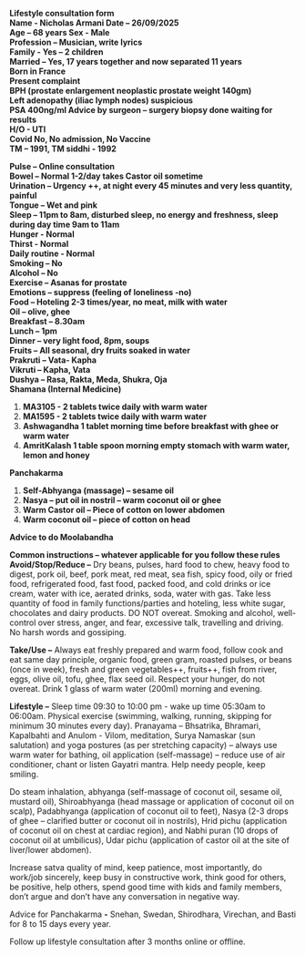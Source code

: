 **Lifestyle consultation form**  
**Name	\- Nicholas Armani					Date – 26/09/2025**  
**Age – 68 years						Sex \- Male**  
**Profession – Musician, write lyrics**  
**Family	 \- Yes – 2 children**					  
**Married – Yes, 17 years together and now separated 11 years**  
**Born in France**  
**Present complaint**  
**BPH (prostate enlargement neoplastic prostate weight 140gm)**  
**Left adenopathy (iliac lymph nodes) suspicious**   
**PSA 400ng/ml Advice by surgeon – surgery biopsy done waiting for results**  
**H/O \- UTI**  
**Covid No, No admission, No Vaccine**  
**TM – 1991, TM siddhi \- 1992**

**Pulse – Online consultation**			  
**Bowel – Normal 1-2/day takes Castor oil sometime**  
**Urination – Urgency \++, at night every 45 minutes and very less quantity, painful**	  
**Tongue – Wet and pink**  
**Sleep – 11pm to 8am, disturbed sleep, no energy and freshness, sleep during day time 9am to 11am**  
**Hunger \- Normal**  
**Thirst \- Normal**					  
**Daily routine \- Normal**  
**Smoking – No** 					  
**Alcohol – No**   
**Exercise – Asanas for prostate**				  
**Emotions – suppress (feeling of loneliness \-no)**  
**Food – Hoteling 2-3 times/year, no meat, milk with water**			  
**Oil – olive, ghee**  
**Breakfast – 8.30am**			  
**Lunch – 1pm**   
**Dinner – very light food, 8pm, soups**  
**Fruits – All seasonal, dry fruits soaked in water**  
**Prakruti – Vata- Kapha**				  
**Vikruti – Kapha, Vata**  
**Dushya – Rasa, Rakta, Meda, Shukra, Oja**  
**Shamana (Internal Medicine)**

1. **MA3105 \- 2 tablets twice daily with warm water**  
2. **MA1595 \- 2 tablets twice daily with warm water**  
3. **Ashwagandha 1 tablet morning time before breakfast with ghee or warm water**  
4. **AmritKalash 1 table spoon morning empty stomach with warm water, lemon and honey**

**Panchakarma**

1. **Self-Abhyanga (massage) – sesame oil**  
2. **Nasya – put oil in nostril – warm coconut oil or ghee**  
3. **Warm Castor oil – Piece of cotton on lower abdomen**  
4. **Warm coconut oil – piece of cotton on head**

**Advice to do Moolabandha**

**Common instructions – whatever applicable for you follow these rules**  
**Avoid/Stop/Reduce –** Dry beans, pulses, hard food to chew, heavy food to digest, pork oil, beef, pork meat, red meat, sea fish, spicy food, oily or fried food, refrigerated food, fast food, packed food, and cold drinks or ice cream, water with ice, aerated drinks, soda, water with gas. Take less quantity of food in family functions/parties and hoteling, less white sugar, chocolates and dairy products. DO NOT overeat. Smoking and alcohol, well-control over stress, anger, and fear, excessive talk, travelling and driving. No harsh words and gossiping.

**Take/Use –** Always eat freshly prepared and warm food, follow cook and eat same day principle, organic food, green gram, roasted pulses, or beans (once in week), fresh and green vegetables++, fruits++, fish from river, eggs, olive oil, tofu, ghee, flax seed oil. Respect your hunger, do not overeat. Drink 1 glass of warm water (200ml) morning and evening.

**Lifestyle –** Sleep time 09:30 to 10:00 pm \- wake up time 05:30am to 06:00am. Physical exercise (swimming, walking, running, skipping for minimum 30 minutes every day). Pranayama – Bhsatrika, Bhramari, Kapalbahti and Anulom \- Vilom, meditation, Surya Namaskar (sun salutation) and yoga postures (as per stretching capacity) – always use warm water for bathing, oil application (self-massage) – reduce use of air conditioner, chant or listen Gayatri mantra. Help needy people, keep smiling. 

Do steam inhalation, abhyanga (self-massage of coconut oil, sesame oil, mustard oil), Shiroabhyanga (head massage or application of coconut oil on scalp), Padabhyanga (application of coconut oil to feet), Nasya (2-3 drops of ghee – clarified butter or coconut oil in nostrils), Hrid pichu (application of coconut oil on chest at cardiac region),  and Nabhi puran (10 drops of coconut oil at umbilicus), Udar pichu (application of castor oil at the site of liver/lower abdomen).

Increase satva quality of mind, keep patience, most importantly, do work/job sincerely, keep busy in constructive work, think good for others, be positive, help others, spend good time with kids and family members, don’t argue and don’t have any conversation in negative way.

Advice for Panchakarma **\-** Snehan, Swedan, Shirodhara, Virechan, and Basti for 8 to 15 days every year. 

Follow up lifestyle consultation after 3 months online or offline.   
